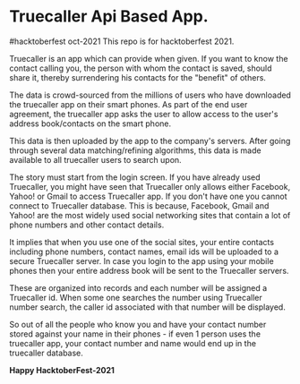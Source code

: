 # Truecaller Api Based App.

#hacktoberfest oct-2021
This repo is for hacktoberfest 2021.
  
Truecaller is an app which can provide when given. If you want to know the contact calling you, the person with whom the contact is saved, should share it, thereby surrendering his contacts for the "benefit" of others.

The data is crowd-sourced from the millions of users who have downloaded the truecaller app on their smart phones. As part of the end user agreement, the truecaller app asks the user to allow access to the user's address book/contacts on the smart phone. 

This data is then uploaded by the app to the company's servers. After going through several data matching/refining algorithms, this data is made available to all truecaller users to search upon.

The story must start from the login screen. If you have already used Truecaller, you might have seen that Truecaller only allows either Facebook, Yahoo! or Gmail to access Truecaller app. If you don't have one you cannot connect to Truecaller database. This is because, Facebook, Gmail and Yahoo! are the most widely used social networking sites that contain a lot of phone numbers and other contact details. 

It implies that when you use one of the social sites, your entire contacts including phone numbers, contact names, email ids will be uploaded to a secure Truecaller server. In case you login to the app using your mobile phones then your entire address book will be sent to the Truecaller servers. 

These are organized into records and each number will be assigned a Truecaller id. When some one searches the number using Truecaller number search, the caller id associated with that number will be displayed.

So out of all the people who know you and have your contact number stored against your name in their phones - if even 1 person uses the truecaller app, your contact number and name would end up in the truecaller database.


**Happy HacktoberFest-2021**
